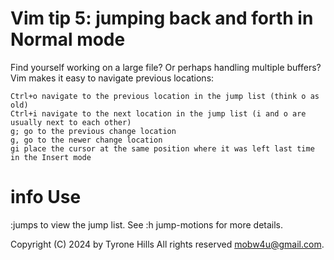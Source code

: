 # Vim tip 5: jumping back and forth in Normal mode

Find yourself working on a large file? Or perhaps handling multiple buffers? Vim makes it easy to navigate previous locations:

    Ctrl+o navigate to the previous location in the jump list (think o as old)
    Ctrl+i navigate to the next location in the jump list (i and o are usually next to each other)
    g; go to the previous change location
    g, go to the newer change location
    gi place the cursor at the same position where it was left last time in the Insert mode

# info Use

:jumps to view the jump list. See :h jump-motions for more details.

Copyright (C) 2024 by Tyrone Hills All rights reserved <mobw4u@gmail.com>.
